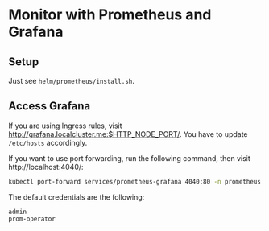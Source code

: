 # Monitor with Prometheus and Grafana

## Setup

Just see `helm/prometheus/install.sh`.

## Access Grafana

If you are using Ingress rules, visit
http://grafana.localcluster.me:$HTTP_NODE_PORT/. You have to update `/etc/hosts`
accordingly.

If you want to use port forwarding, run the following command, then visit
http://localhost:4040/:

```bash
kubectl port-forward services/prometheus-grafana 4040:80 -n prometheus
```

The default credentials are the following:

```
admin
prom-operator
```
